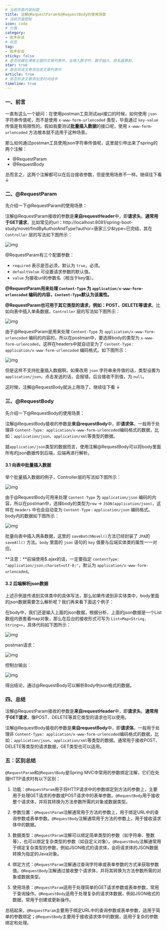 ```yaml
---
# 当前页面内容标题
title: 注解@RequestParam与@RequestBody的使用场景
# 当前页面图标
icon: code
# 分类
category:
- 技术杂谈
# 标签
tag:
- 技术杂谈
sticky: false
# 是否收藏在博客主题的文章列表中，当填入数字时，数字越大，排名越靠前。
star: true
# 是否将该文章添加至文章列表中
article: true
# 是否将该文章添加至时间线中
timeline: true
---
```


### **一、前言**

一直有这么一个疑问：在使用postman工具测试api接口的时候，如何使用 `json` 字符串传值呢，而不是使用 `x-www-form-urlencoded` 类型，毕竟通过 `key-value` 传值是有局限性的。假如我要测试**批量插入数据**的接口呢，使用 `x-www-form-urlencoded` 方法根本就不适用于这种场景。

那么如何通过postman工具使用json字符串传值呢，这里就引申出来了spring的两个注解：

- @RequestParam
- @RequestBody

总而言之，这两个注解都可以在后台接收参数，但是使用场景不一样。继续往下看 ↓

### **二、@RequestParam**

先介绍一下@RequestParam的使用场景：

注解@RequestParam接收的参数是**来自requestHeader**中，即**请求头**。**通常用于GET请求**，比如常见的url：http://localhost:8081/spring-boot-study/novel/findByAuthorAndType?author=唐家三少&type=已完结，其在`Controller` 层的写法如下图所示：

![img](https://xiaou-1305448902.cos.ap-nanjing.myqcloud.com/img/202308111048406.jpeg)

@RequestParam有三个配置参数：

- `required` 表示是否必须，默认为 `true`，必须。
- `defaultValue` 可设置请求参数的默认值。
- `value` 为接收url的参数名（相当于key值）。

**@RequestParam用来处理 `Content-Type` 为 `application/x-www-form-urlencoded` 编码的内容，`Content-Type`默认为该属性。**

**@RequestParam也可用于其它类型的请求，例如：POST、DELETE等请求**。比如向表中插入单条数据，`Controller` 层的写法如下图所示：

![img](https://xiaou-1305448902.cos.ap-nanjing.myqcloud.com/img/202308111048430.jpeg)

由于@RequestParam是用来处理 `Content-Type` 为 `application/x-www-form-urlencoded` 编码的内容的，所以在postman中，要选择body的类型为 `x-www-form-urlencoded`，这样在headers中就自动变为了 `Content-Type` : `application/x-www-form-urlencoded` 编码格式。如下图所示：

![img](https://xiaou-1305448902.cos.ap-nanjing.myqcloud.com/img/202308111048440.jpeg)

但是这样不支持批量插入数据啊，如果改用 `json` 字符串来传值的话，类型设置为 `application/json`，点击发送的话，会报错，后台接收不到值，为 `null`。

这时候，注解@RequestBody就派上用场了。继续往下看 ↓

### **三、@RequestBody**

先介绍一下@RequestBody的使用场景：

注解@RequestBody接收的参数是**来自requestBody**中，即**请求体**。一般用于处理非 `Content-Type: application/x-www-form-urlencoded`编码格式的数据，比如：`application/json`、`application/xml`等类型的数据。

就`application/json`类型的数据而言，使用注解@RequestBody可以将body里面所有的json数据传到后端，后端再进行解析。

#### **3.1 向表中批量插入数据**

举个批量插入数据的例子，Controller层的写法如下图所示：

![img](https://xiaou-1305448902.cos.ap-nanjing.myqcloud.com/img/202308111048433.jpeg)

由于@RequestBody可用来处理 `Content-Type` 为 `application/json` 编码的内容，所以在postman中，选择body的类型为`row`  -> `JSON(application/json)`，这样在 `Headers` 中也会自动变为 `Content-Type` : `application/json` 编码格式。body内的数据如下图所示：

![img](https://xiaou-1305448902.cos.ap-nanjing.myqcloud.com/img/202308111048437.jpeg)

批量向表中插入两条数据，这里的 `saveBatchNovel()`方法已经封装了 `JPA`的 `saveAll()` 方法。`body` 里面的 `json` 语句的 `key` 值要与后端实体类的属性一一对应。

**注意：**前端使用$.ajax的话，一定要指定 `contentType: "application/json;charset=utf-8;"`，默认为 `application/x-www-form-urlencoded`。

#### **3.2 后端解析json数据**

上述示例是传递到实体类中的具体写法，那么如果传递到非实体类中，body里面的json数据需要怎么解析呢？我们再来看下面这个例子：

在body中，我们还是输入上面的json数据，根据分析，上面的json数据是一个List数组内嵌套着map对象，那么在后台的接收形式可写为 `List<Map<String, String>>`，具体代码如下图所示：

![img](https://xiaou-1305448902.cos.ap-nanjing.myqcloud.com/img/202308111048413.jpeg)

postman请求：

![img](https://xiaou-1305448902.cos.ap-nanjing.myqcloud.com/img/202308111048986.jpeg)

控制台输出：

![img](https://xiaou-1305448902.cos.ap-nanjing.myqcloud.com/img/202308111048033.jpeg)

得出结论，通过@RequestBody可以解析Body中json格式的数据。

### **四、总结**

注解@RequestParam接收的参数是**来自requestHeader**中，即**请求头**。**通常用于GET请求**，像POST、DELETE等其它类型的请求也可以使用。

注解@RequestBody接收的参数是**来自requestBody**中，即**请求体**。一般用于处理非 `Content-Type: application/x-www-form-urlencoded`编码格式的数据，比如：`application/json`、`application/xml`等类型的数据。通常用于接收POST、DELETE等类型的请求数据，GET类型也可以适用。

### 五：区别总结

`@RequestParam`和`@RequestBody`是Spring MVC中常用的参数绑定注解，它们在处理HTTP请求时有以下区别：

1. 功能：`@RequestParam`用于将HTTP请求中的参数绑定到方法的参数上，主要用于处理GET请求的参数或POST请求中的表单参数。`@RequestBody`用于接收整个请求体，并将其转换为方法参数所需的对象或数据类型。

2. 参数位置：`@RequestParam`注解通常用于方法的参数上，用于绑定URL中的查询参数或表单参数。`@RequestBody`注解通常用于方法的参数上，用于接收请求体中的数据。

3. 数据类型：`@RequestParam`注解可以绑定简单类型的参数（如字符串、整数等），也可以绑定复杂类型的参数（如自定义对象）。`@RequestBody`注解通常用于绑定复杂类型的参数，例如JSON格式的请求体，会将请求体的JSON数据转换为指定的Java对象。

4. 绑定方式：`@RequestParam`注解通过查询字符串或表单参数的方式来获取参数值。`@RequestBody`注解通过接收整个请求体，并将其转换为方法参数所需的对象或数据类型。

5. 使用场景：`@RequestParam`适用于处理简单的GET请求参数或表单参数，常用于查询操作。`@RequestBody`适用于处理复杂的请求体数据，例如JSON格式的数据，常用于创建或更新操作。

总结起来，`@RequestParam`主要用于绑定URL中的查询参数或表单参数，适用于简单的参数绑定；`@RequestBody`主要用于接收请求体中的数据，适用于复杂的参数绑定和处理。